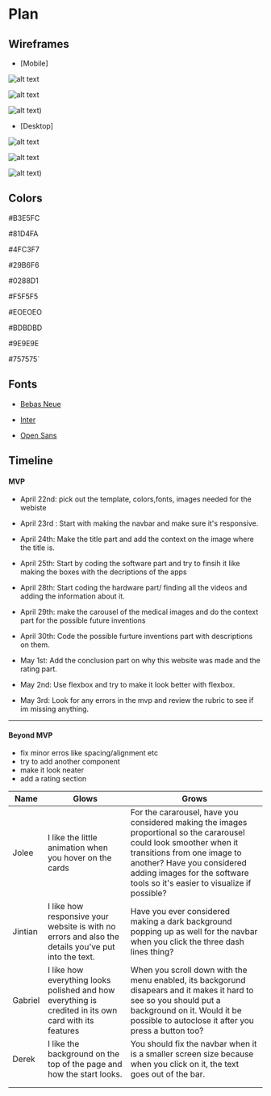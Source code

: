 # Plan


## Wireframes
* [Mobile]
  
 ![alt text](image-1.png)
  
 ![alt text](image-3.png)
  
 ![alt text](image-5.png))

  
* [Desktop]
  
 ![alt text](image.png)
 
 ![alt text](image-2.png)
  
 ![alt text](image-4.png))

## Colors

 #B3E5FC

#81D4FA

#4FC3F7

#29B6F6

#0288D1

#F5F5F5

#EOEOEO

#BDBDBD

#9E9E9E

#757575`

## Fonts
* [Bebas Neue](https://fonts.google.com/specimen/Bebas+Neue)

* [Inter](https://fonts.google.com/specimen/Inter)

* [Open Sans](https://fonts.google.com/specimen/Open+Sans)

## Timeline

#### MVP

*  April 22nd: pick out the template, colors,fonts, images needed for the webiste

*  April 23rd : Start with making the navbar and make sure it's responsive.

*  April 24th: Make the title part and add the context on the image where the title is.

*  April 25th: Start by coding the software part and try to finsih it like making the boxes with the
decriptions of the apps

* April 28th: Start coding the hardware part/ finding all the videos and adding the information about it.

* April 29th: make the carousel of the medical images and do the context part for the possible future inventions

* April 30th: Code the possible furture inventions part with descriptions on them.

* May 1st: Add the conclusion part on why this website was made and the rating part.

* May 2nd: Use flexbox and try to make it look better with flexbox.

* May 3rd: Look for any errors in the mvp and review the rubric to see if im missing anything.
---

#### Beyond MVP

* fix minor erros like spacing/alignment etc
* try to add another component
* make it look neater
* add a rating section





| Name | Glows | Grows |
| -------- | ------- | ------- |
| Jolee  | I like the little animation when you hover on the cards  | For the cararousel, have you considered making the images proportional so the cararousel could look smoother when it transitions from one image to another? Have you considered adding images for the software tools so it's easier to visualize if possible?
| Jintian  | I like how responsive your website is with no errors and also the details you've put into the text.  | Have you ever considered making a dark background popping up as well for the navbar when you click the three dash lines thing?
| Gabriel  |  I like how everything looks polished and how everything is credited in its own card with its features | When you scroll down with the menu enabled, its backgorund disapears and it makes it hard to see so you should put a background on it. Would it be possible to autoclose it after you press a button too?
| Derek | I like the background on the top of the page and how the start looks. | You should fix the navbar when it is a smaller screen size because when you click on it, the text goes out of the bar. |
|   |   |
|   |   |


